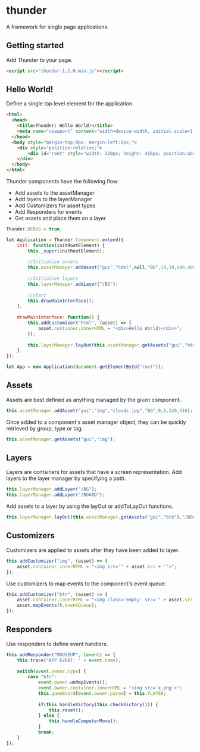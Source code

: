 # thunder
A framework for single page applications.

## Getting started

Add Thunder to your page.

```html
<script src="thunder-1.2.0.min.js"></script>
```

## Hello World!

Define a single top level element for the application.

```html
<html>
  <head>
    <title>Thunder: Hello World!</title>
    <meta name="viewport" content="width=device-width, initial-scale=1.0, maximum-scale=1.0">  
  </head>
  <body style="margin-top:0px; margin-left:0px;">
  	<div style="position:relative;">
    	<div id="root" style="width: 320px; height: 416px; position:absolute; top:0px, left:0px; background-color:#CCCCCC"></div>
    </div>    
  </body>
</html>
```

Thunder components have the following flow:
* Add assets to the assetManager
* Add layers to the layerManager
* Add Customizers for asset types
* Add Responders for events
* Get assets and place them on a layer

```js
Thunder.DEBUG = true;

let Application = Thunder.Component.extend({			
	init: function(initRootElement) {
		this._super(initRootElement);
			
		//Initialize assets
		this.assetManager.addAsset("gui","html",null,"BG",10,10,640,480);
		
		//Initialize layers
		this.layerManager.addLayer("/BG");
				
		//start
		this.drawMainInterface();
	},
	
	drawMainInterface: function() {
		this.addCustomizer("html", (asset) => {
			asset.container.innerHTML = "<div>Hello World!</div>";
		});
		
		this.layerManager.layOut(this.assetManager.getAssets("gui","html"),"/BG");
	}
});

let App = new Application(document.getElementById("root"));
```

## Assets

Assets are best defined as anything managed by the given component. 

```js
this.assetManager.addAsset("gui","img","clouds.jpg","BG",0,0,320,416);
```

Once added to a component's asset manager object, they can be quickly retrieved by group, type or tag.

```js
this.assetManager.getAssets("gui","img");
```

## Layers

Layers are containers for assets that have a screen representation. Add layers to the layer manager by specifying a path.

```js
this.layerManager.addLayer("/BG");
this.layerManager.addLayer("/BOARD");
```

Add assets to a layer by using the layOut or addToLayOut functions.

```js
this.layerManager.layOut(this.assetManager.getAssets("gui","btn"),"/BOARD");
```

## Customizers

Customizers are applied to assets after they have been added to layer.

```js
this.addCustomizer("img", (asset) => {
	asset.container.innerHTML = "<img src='" + asset.src + "'>";
});
```

Use customizers to map events to the component's event queue:

```js
this.addCustomizer("btn", (asset) => {
	asset.container.innerHTML = "<img class='empty' src='" + asset.src + "' style='cursor:hand;cursor:pointer'>";
	asset.mapEvents(t.eventQueue);
});
```

## Responders

Use responders to define event handlers. 

```js
this.addResponder("MOUSEUP", (event) => {
	this.trace("APP EVENT: " + event.name);	
	
	switch(event.owner.type) {
		case "btn":
			event.owner.unMapEvents();
			event.owner.container.innerHTML = "<img src='x.png'>";
			this.gameBoard[event.owner.param] = this.PLAYER;
			
			if(this.handleVictory(this.checkVictory())) {
				this.reset(); 
			} else {
				this.handleComputerMove();
			}
			break;
	}
});
```
